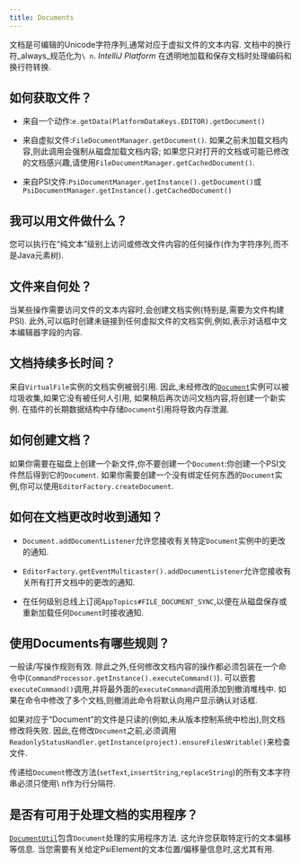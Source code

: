 ```yaml
---
title: Documents
---
```


文档是可编辑的Unicode字符序列,通常对应于虚拟文件的文本内容.
文档中的换行符_always_规范化为`\ n`. 
 *IntelliJ Platform* 在透明地加载和保存文档时处理编码和换行符转换.


## 如何获取文件？

* 来自一个动作:`e.getData(PlatformDataKeys.EDITOR).getDocument()`
* 来自虚拟文件:`FileDocumentManager.getDocument()`.
如果之前未加载文档内容,则此调用会强制从磁盘加载文档内容;
如果您只对打开的文档或可能已修改的文档感兴趣,请使用`FileDocumentManager.getCachedDocument()`.

* 来自PSI文件:`PsiDocumentManager.getInstance().getDocument()`或`PsiDocumentManager.getInstance().getCachedDocument()`


## 我可以用文件做什么？


您可以执行在“纯文本”级别上访问或修改文件内容的任何操作(作为字符序列,而不是Java元素树).


## 文件来自何处？


当某些操作需要访问文件的文本内容时,会创建文档实例(特别是,需要为文件构建PSI).
此外,可以临时创建未链接到任何虚拟文件的文档实例,例如,表示对话框中文本编辑器字段的内容.


## 文档持续多长时间？


来自`VirtualFile`实例的文档实例被弱引用.
因此,未经修改的[`Document`](upsource:///platform/core-api/src/com/intellij/openapi/editor/Document.java)实例可以被垃圾收集,如果它没有被任何人引用,
如果稍后再次访问文档内容,将创建一个新实例.
在插件的长期数据结构中存储`Document`引用将导致内存泄漏.


## 如何创建文档？


如果你需要在磁盘上创建一个新文件,你不要创建一个`Document`:你创建一个PSI文件然后得到它的`Document`.
如果你需要创建一个没有绑定任何东西的`Document`实例,你可以使用`EditorFactory.createDocument`.


## 如何在文档更改时收到通知？


* `Document.addDocumentListener`允许您接收有关特定`Document`实例中的更改的通知.

* `EditorFactory.getEventMulticaster().addDocumentListener`允许您接收有关所有打开文档中的更改的通知.

* 在任何级别总线上订阅`AppTopics#FILE_DOCUMENT_SYNC`,以便在从磁盘保存或重新加载任何`Document`时接收通知.


## 使用Documents有哪些规则？


一般读/写操作规则有效.
除此之外,任何修改文档内容的操作都必须包装在一个命令中(`CommandProcessor.getInstance().executeCommand()`).
可以嵌套`executeCommand()`调用,并将最外面的`executeCommand`调用添加到撤消堆栈中.
如果在命令中修改了多个文档,则撤消此命令将默认向用户显示确认对话框.


如果对应于“Document”的文件是只读的(例如,未从版本控制系统中检出),则文档修改将失败.
因此,在修改`Document`之前,必须调用`ReadonlyStatusHandler.getInstance(project).ensureFilesWritable()`来检查文件.


传递给`Document`修改方法(`setText`,`insertString`,`replaceString`)的所有文本字符串必须只使用\ n作为行分隔符.


## 是否有可用于处理文档的实用程序？


[`DocumentUtil`](upsource:///platform/core-impl/src/com/intellij/util/DocumentUtil.java)包含`D​​ocument`处理的实用程序方法.
这允许您获取特定行的文本偏移等信息.
当您需要有关给定PsiElement的文本位置/偏移量信息时,这尤其有用.


